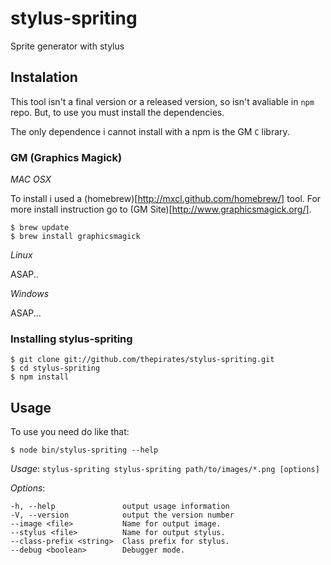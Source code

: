 stylus-spriting
===============

Sprite generator with stylus

Instalation
-----------

This tool isn't a final version or a released version, so isn't avaliable in ```npm``` repo. But, to use you must install the dependencies.

The only dependence i cannot install with a npm is the GM ```C``` library.

### GM (Graphics Magick)

_MAC OSX_

To install i used a (homebrew)[http://mxcl.github.com/homebrew/] tool. For more install instruction go to (GM Site)[http://www.graphicsmagick.org/].

	$ brew update
	$ brew install graphicsmagick

_Linux_

ASAP..

_Windows_

ASAP...

### Installing stylus-spriting

	$ git clone git://github.com/thepirates/stylus-spriting.git
	$ cd stylus-spriting
	$ npm install

Usage
-----

To use you need do like that:

	$ node bin/stylus-spriting --help


*Usage*: ```stylus-spriting stylus-spriting path/to/images/*.png [options]```

*Options*:

    -h, --help               output usage information
    -V, --version            output the version number
    --image <file>           Name for output image.
    --stylus <file>          Name for output stylus.
    --class-prefix <string>  Class prefix for stylus.
    --debug <boolean>        Debugger mode.